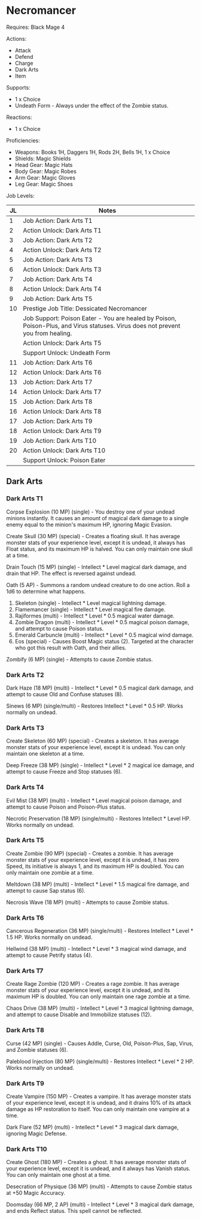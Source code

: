 # Necromancer

Requires: Black Mage 4

Actions:

- Attack
- Defend
- Charge
- Dark Arts
- Item

Supports:

- 1 x Choice
- Undeath Form - Always under the effect of the Zombie status.

Reactions:

- 1 x Choice

Proficiencies:

- Weapons: Books 1H, Daggers 1H, Rods 2H, Bells 1H, 1 x Choice
- Shields: Magic Shields
- Head Gear: Magic Hats
- Body Gear: Magic Robes
- Arm Gear: Magic Gloves
- Leg Gear: Magic Shoes

Job Levels:

| JL | Notes |
| --- | --- |
| 1 | Job Action: Dark Arts T1
| 2 | Action Unlock: Dark Arts T1
| 3 | Job Action: Dark Arts T2
| 4 | Action Unlock: Dark Arts T2
| 5 | Job Action: Dark Arts T3
| 6 | Action Unlock: Dark Arts T3
| 7 | Job Action: Dark Arts T4
| 8 | Action Unlock: Dark Arts T4
| 9 | Job Action: Dark Arts T5
| 10 | Prestige Job Title: Dessicated Necromancer
|    | Job Support: Poison Eater - You are healed by Poison, Poison-Plus, and Virus statuses. Virus does not prevent you from healing.
|    | Action Unlock: Dark Arts T5
|    | Support Unlock: Undeath Form
| 11 | Job Action: Dark Arts T6
| 12 | Action Unlock: Dark Arts T6
| 13 | Job Action: Dark Arts T7
| 14 | Action Unlock: Dark Arts T7
| 15 | Job Action: Dark Arts T8
| 16 | Action Unlock: Dark Arts T8
| 17 | Job Action: Dark Arts T9
| 18 | Action Unlock: Dark Arts T9
| 19 | Job Action: Dark Arts T10
| 20 | Action Unlock: Dark Arts T10
|    | Support Unlock: Poison Eater

## Dark Arts

### Dark Arts T1

Corpse Explosion (10 MP) (single) - You destroy one of your undead minions instantly. It causes an amount of magical dark damage to a single enemy equal to the minion's maximum HP, ignoring Magic Evasion.

Create Skull (30 MP) (special) - Creates a floating skull. It has average monster stats of your experience level, except it is undead, it always has Float status, and its maximum HP is halved. You can only maintain one skull at a time.

Drain Touch (15 MP) (single) - Intellect * Level magical dark damage, and drain that HP. The effect is reversed against undead.

Oath (5 AP) - Summons a random undead creature to do one action. Roll a 1d6 to determine what happens.

1. Skeleton (single) - Intellect * Level magical lightning damage.
2. Flamemancer (single) - Intellect * Level magical fire damage.
3. Rajiformes (multi) - Intellect * Level * 0.5 magical water damage.
4. Zombie Dragon (multi) - Intellect * Level * 0.5 magical poison damage, and attempt to cause Poison status.
5. Emerald Carbuncle (multi) - Intellect * Level * 0.5 magical wind damage.
6. Eos (special) - Causes Boost Magic status (2). Targeted at the character who got this result with Oath, and their allies.

Zombify (6 MP) (single) - Attempts to cause Zombie status.

### Dark Arts T2

Dark Haze (18 MP) (multi) - Intellect * Level * 0.5 magical dark damage, and attempt to cause Old and Confuse statuses (8).

Sinews (6 MP) (single/multi) - Restores Intellect * Level * 0.5 HP. Works normally on undead.

### Dark Arts T3

Create Skeleton (60 MP) (special) - Creates a skeleton. It has average monster stats of your experience level, except it is undead. You can only maintain one skeleton at a time.

Deep Freeze (38 MP) (single) - Intellect * Level * 2 magical ice damage, and attempt to cause Freeze and Stop statuses (6).

### Dark Arts T4

Evil Mist (38 MP) (multi) - Intellect * Level magical poison damage, and attempt to cause Poison and Poison-Plus status.

Necrotic Preservation (18 MP) (single/multi) - Restores Intellect * Level HP. Works normally on undead.

### Dark Arts T5

Create Zombie (90 MP) (special) - Creates a zombie. It has average monster stats of your experience level, except it is undead, it has zero Speed, its initiative is always 1, and its maximum HP is doubled. You can only maintain one zombie at a time.

Meltdown (38 MP) (multi) - Intellect * Level * 1.5 magical fire damage, and attempt to cause Sap status (6).

Necrosis Wave (18 MP) (multi) - Attempts to cause Zombie status.

### Dark Arts T6

Cancerous Regeneration (36 MP) (single/multi) - Restores Intellect * Level * 1.5 HP. Works normally on undead.

Hellwind (38 MP) (multi) - Intellect * Level * 3 magical wind damage, and attempt to cause Petrify status (4).

### Dark Arts T7

Create Rage Zombie (120 MP) - Creates a rage zombie. It has average monster stats of your experience level, except it is undead, and its maximum HP is doubled. You can only maintain one rage zombie at a time.

Chaos Drive (38 MP) (multi) - Intellect * Level * 3 magical lightning damage, and attempt to cause Disable and Immobilize statuses (12).

### Dark Arts T8

Curse (42 MP) (single) - Causes Addle, Curse, Old, Poison-Plus, Sap, Virus, and Zombie statuses (6).

Paleblood Injection (80 MP) (single/multi) - Restores Intellect * Level * 2 HP. Works normally on undead.

### Dark Arts T9

Create Vampire (150 MP) - Creates a vampire. It has average monster stats of your experience level, except it is undead, and it drains 10% of its attack damage as HP restoration to itself. You can only maintain one vampire at a time.

Dark Flare (52 MP) (multi) - Intellect * Level * 3 magical dark damage, ignoring Magic Defense.

### Dark Arts T10

Create Ghost (180 MP) - Creates a ghost. It has average monster stats of your experience level, except it is undead, and it always has Vanish status. You can only maintain one ghost at a time.

Desecration of Physique (36 MP) (multi) - Attempts to cause Zombie status at +50 Magic Accuracy.

Doomsday (66 MP, 2 AP) (multi) - Intellect * Level * 3 magical dark damage, and ends Reflect status. This spell cannot be reflected.
